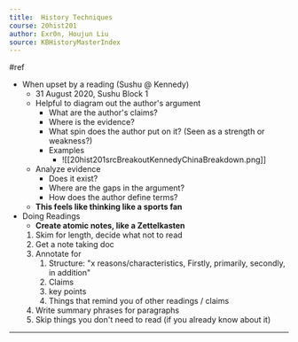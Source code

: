 ```yaml
---
title:  History Techniques
course: 20hist201
author: Exr0n, Houjun Liu
source: KBHistoryMasterIndex
---
```

#ref

- When upset by a reading (Sushu @ Kennedy)
	- 31 August 2020, Sushu Block 1
	- Helpful to diagram out the author's argument	
		- What are the author's claims?
		- Where is the evidence?
		- What spin does the author put on it? (Seen as a strength or weakness?)
		- Examples
			- ![[20hist201srcBreakoutKennedyChinaBreakdown.png]]
	- Analyze evidence
		- Does it exist?
		- Where are the gaps in the argument?
		- How does the author define terms?
	- **This feels like thinking like a sports fan**
- Doing Readings
	- **Create atomic notes, like a Zettelkasten**
	1. Skim for length, decide what not to read
	2. Get a note taking doc 
	3. Annotate for
		1. Structure: "x reasons/characteristics, Firstly, primarily, secondly, in addition"
		2. Claims
		3. key points
		4. Things that remind you of other readings / claims
	4. Write summary phrases for paragraphs
	5. Skip things you don't need to read (if you already know about it)

---
